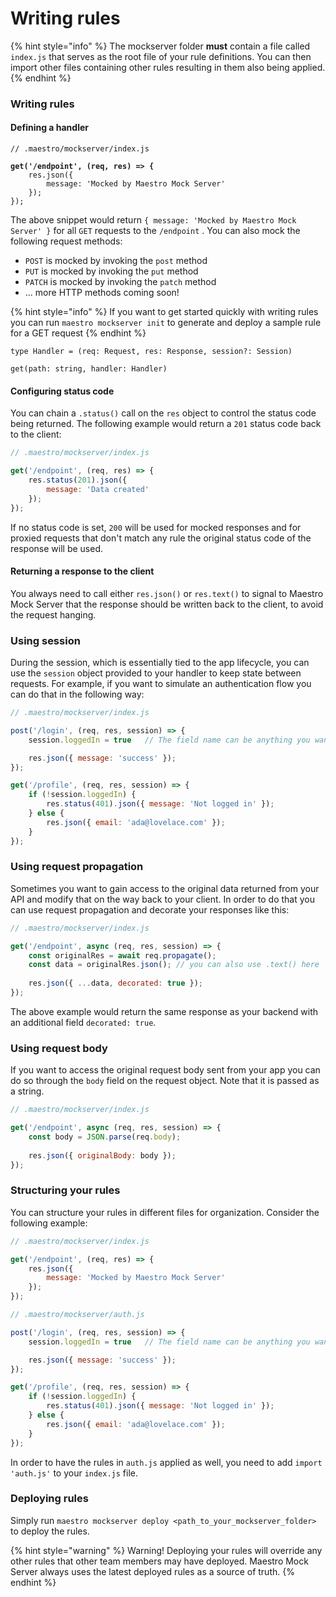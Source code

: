# Writing rules

{% hint style="info" %}
The mockserver folder **must** contain a file called `index.js` that serves as the root file of your rule definitions. You can then import other files containing other rules resulting in them also being applied.
{% endhint %}

### Writing rules

#### Defining a handler

<pre class="language-javascript"><code class="lang-javascript">// .maestro/mockserver/index.js

<strong>get('/endpoint', (req, res) => {
</strong>    res.json({
        message: 'Mocked by Maestro Mock Server'
    });
});
</code></pre>

The above snippet would return `{ message: 'Mocked by Maestro Mock Server' }` for all `GET` requests to the `/endpoint` . You can also mock the following request methods:

* `POST` is mocked by invoking the `post` method
* `PUT` is mocked by invoking the `put` method
* `PATCH` is mocked by invoking the `patch` method
* ... more HTTP methods coming soon!

{% hint style="info" %}
If you want to get started quickly with writing rules you can run `maestro mockserver init` to generate and deploy a sample rule for a GET request
{% endhint %}

```
type Handler = (req: Request, res: Response, session?: Session)

get(path: string, handler: Handler)
```

#### Configuring status code

You can chain a `.status()` call on the `res` object to control the status code being returned. The following example would return a `201` status code back to the client:

```javascript
// .maestro/mockserver/index.js

get('/endpoint', (req, res) => {
    res.status(201).json({
        message: 'Data created'
    });
});
```

If no status code is set, `200` will be used for mocked responses and for proxied requests that don't match any rule the original status code of the response will be used.

#### Returning a response to the client

You always need to call either `res.json()` or `res.text()` to signal to Maestro Mock Server that the response should be written back to the client, to avoid the request hanging.

### Using session

During the session, which is essentially tied to the app lifecycle, you can use the `session` object provided to your handler to keep state between requests. For example, if you want to simulate an authentication flow you can do that in the following way:

```javascript
// .maestro/mockserver/index.js

post('/login', (req, res, session) => {
    session.loggedIn = true   // The field name can be anything you want

    res.json({ message: 'success' });
});

get('/profile', (req, res, session) => {
    if (!session.loggedIn) {
        res.status(401).json({ message: 'Not logged in' });
    } else {
        res.json({ email: 'ada@lovelace.com' });
    }
});
```

### Using request propagation

Sometimes you want to gain access to the original data returned from your API and modify that on the way back to your client. In order to do that you can use request propagation and decorate your responses like this:

```javascript
// .maestro/mockserver/index.js

get('/endpoint', async (req, res, session) => {
    const originalRes = await req.propagate();
    const data = originalRes.json(); // you can also use .text() here
    
    res.json({ ...data, decorated: true });
});
```

The above example would return the same response as your backend with an additional field `decorated: true`.

### Using request body

If you want to access the original request body sent from your app you can do so through the `body` field on the request object. Note that it is passed as a string.

```javascript
// .maestro/mockserver/index.js

get('/endpoint', async (req, res, session) => {
    const body = JSON.parse(req.body);
    
    res.json({ originalBody: body });
});
```

### Structuring your rules

You can structure your rules in different files for organization. Consider the following example:

```javascript
// .maestro/mockserver/index.js

get('/endpoint', (req, res) => {
    res.json({
        message: 'Mocked by Maestro Mock Server'
    });
});
```

```javascript
// .maestro/mockserver/auth.js

post('/login', (req, res, session) => {
    session.loggedIn = true   // The field name can be anything you want

    res.json({ message: 'success' });
});

get('/profile', (req, res, session) => {
    if (!session.loggedIn) {
        res.status(401).json({ message: 'Not logged in' });
    } else {
        res.json({ email: 'ada@lovelace.com' });
    }
});
```

In order to have the rules in `auth.js` applied as well, you need to add `import 'auth.js'` to your `index.js` file.

### Deploying rules

Simply run `maestro mockserver deploy <path_to_your_mockserver_folder>` to deploy the rules.

{% hint style="warning" %}
Warning! Deploying your rules will override any other rules that other team members may have deployed. Maestro Mock Server always uses the latest deployed rules as a source of truth.
{% endhint %}

